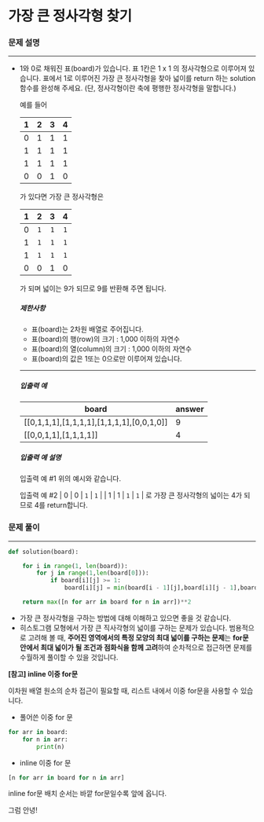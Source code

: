 # 가장 큰 정사각형 찾기

### 문제 설명

---

- 1와 0로 채워진 표(board)가 있습니다. 표 1칸은 1 x 1 의 정사각형으로 이루어져 있습니다. 표에서 1로 이루어진 가장 큰 정사각형을 찾아 넓이를 return 하는 solution 함수를 완성해 주세요. (단, 정사각형이란 축에 평행한 정사각형을 말합니다.)

  예를 들어
  
  |  1   |  2   |  3   |  4   |
  | :--: | :--: | :--: | :--: |
  |  0   |  1   |  1   |  1   |
  |  1   |  1   |  1   |  1   |
  |  1   |  1   |  1   |  1   |
  |  0   |  0   |  1   |  0   |

  가 있다면 가장 큰 정사각형은

  |  1   |  2   |  3   |  4   |
  | :--: | :--: | :--: | :--: |
  |  0   | `1`  | `1`  | `1`  |
  |  1   | `1`  | `1`  | `1`  |
  |  1   | `1`  | `1`  | `1`  |
  |  0   |  0   |  1   |  0   |
  
  가 되며 넓이는 9가 되므로 9를 반환해 주면 됩니다.
  
  ##### 제한사항
  
  - 표(board)는 2차원 배열로 주어집니다.
  - 표(board)의 행(row)의 크기 : 1,000 이하의 자연수
  - 표(board)의 열(column)의 크기 : 1,000 이하의 자연수
  - 표(board)의 값은 1또는 0으로만 이루어져 있습니다.

  ------

  ##### 입출력 예

  | board                                     | answer |
  | ----------------------------------------- | ------ |
  | [[0,1,1,1],[1,1,1,1],[1,1,1,1],[0,0,1,0]] | 9      |
  | [[0,0,1,1],[1,1,1,1]]                     | 4      |
  
  ##### 입출력 예 설명
  
  입출력 예 #1
  위의 예시와 같습니다.
  
  입출력 예 #2
  | 0 | 0 | `1` | `1` |
  | 1 | 1 | `1` | `1` |
  로 가장 큰 정사각형의 넓이는 4가 되므로 4를 return합니다.



### 문제 풀이

---

```python
def solution(board):

    for i in range(1, len(board)):
        for j in range(1,len(board[0])):
            if board[i][j] >= 1:
                board[i][j] = min(board[i - 1][j],board[i][j - 1],board[i - 1][j - 1]) + 1

    return max([n for arr in board for n in arr])**2
```

* 가장 큰 정사각형을 구하는 방법에 대해 이해하고 있으면 좋을 것 같습니다. 
* 히스토그램 모형에서 가장 큰 직사각형의 넓이를 구하는 문제가 있습니다. 범용적으로 고려해 볼 때, **주어진 영역에서의 특정 모양의 최대 넓이를 구하는 문제**는 **for문 안에서 최대 넓이가 될 조건과 점화식을 함께 고려**하여 순차적으로 접근하면 문제를 수월하게 풀이할 수 있을 것입니다.  



**[참고] inline 이중 for문**

이차원 배열 원소의 순차 접근이 필요할 때, 리스트 내에서 이중 for문을 사용할 수 있습니다. 

* 풀어쓴 이중 for 문

```python
for arr in board:
    for n in arr:
        print(n)
```

* inline 이중 for 문

```python
[n for arr in board for n in arr]
```

inline for문 배치 순서는 바깥 for문일수록 앞에 옵니다. 





그럼 안녕!
